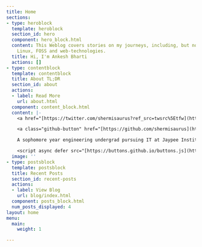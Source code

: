 ```yaml
---
title: Home
sections:
- type: heroblock
  template: heroblock
  section_id: hero
  component: hero_block.html
  content: This Weblog covers stories on my journeys, including, but not limited to,
    Linux, FOSS and web-technologies.
  title: Hi, I'm Ankesh Bharti
  actions: []
- type: contentblock
  template: contentblock
  title: About TL;DR
  section_id: about
  actions:
  - label: Read More
    url: about.html
  component: content_block.html
  content: |-
    <a href="[https://twitter.com/shermisaurus?ref_src=twsrc%5Etfw](https://twitter.com/shermisaurus?ref_src=twsrc%5Etfw "https://twitter.com/shermisaurus?ref_src=twsrc%5Etfw")" class="twitter-follow-button" data-size="large" data-show-count="false">Follow @shermisaurus</a><script async src="[https://platform.twitter.com/widgets.js](https://platform.twitter.com/widgets.js "https://platform.twitter.com/widgets.js")" charset="utf-8"></script>

    <a class="github-button" href="[https://github.com/shermisaurus](https://github.com/shermisaurus "https://github.com/shermisaurus")" data-show-count="true" aria-label="Follow @shermisaurus on GitHub">Follow @shermisaurus</a>

    A sophomore year engineering undergrad pursuing IT at Jaypee Institute of Information Technology, Delhi-NCR, India. Loves and likes to share thoughts on tech, open source, books, movies and TV-series.

    <script async defer src="[https://buttons.github.io/buttons.js](https://buttons.github.io/buttons.js "https://buttons.github.io/buttons.js")"></script>
  image: ''
- type: postsblock
  template: postsblock
  title: Recent Posts
  section_id: recent-posts
  actions:
  - label: View Blog
    url: blog/index.html
  component: posts_block.html
  num_posts_displayed: 4
layout: home
menu:
  main:
    weight: 1

---
```

